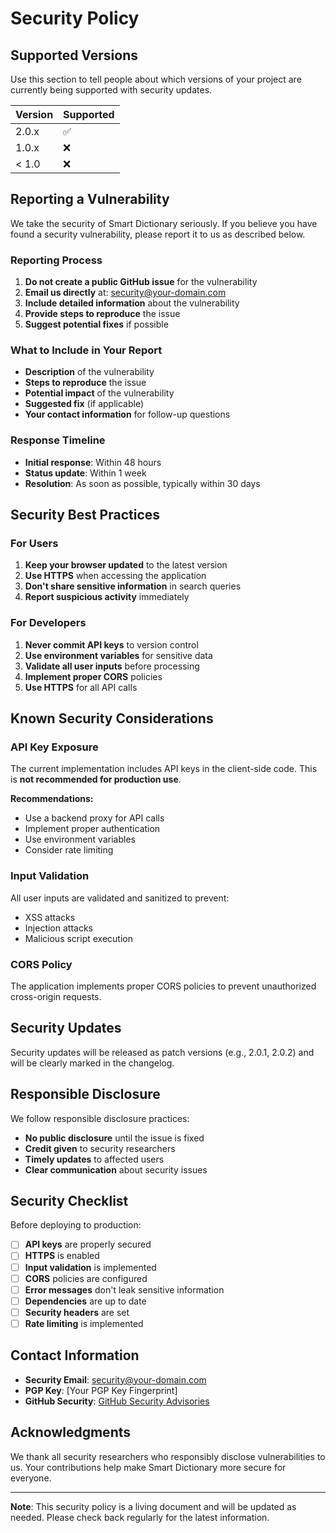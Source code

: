 # Security Policy

## Supported Versions

Use this section to tell people about which versions of your project are currently being supported with security updates.

| Version | Supported          |
| ------- | ------------------ |
| 2.0.x   | :white_check_mark: |
| 1.0.x   | :x:                |
| < 1.0   | :x:                |

## Reporting a Vulnerability

We take the security of Smart Dictionary seriously. If you believe you have found a security vulnerability, please report it to us as described below.

### Reporting Process

1. **Do not create a public GitHub issue** for the vulnerability
2. **Email us directly** at: security@your-domain.com
3. **Include detailed information** about the vulnerability
4. **Provide steps to reproduce** the issue
5. **Suggest potential fixes** if possible

### What to Include in Your Report

- **Description** of the vulnerability
- **Steps to reproduce** the issue
- **Potential impact** of the vulnerability
- **Suggested fix** (if applicable)
- **Your contact information** for follow-up questions

### Response Timeline

- **Initial response**: Within 48 hours
- **Status update**: Within 1 week
- **Resolution**: As soon as possible, typically within 30 days

## Security Best Practices

### For Users

1. **Keep your browser updated** to the latest version
2. **Use HTTPS** when accessing the application
3. **Don't share sensitive information** in search queries
4. **Report suspicious activity** immediately

### For Developers

1. **Never commit API keys** to version control
2. **Use environment variables** for sensitive data
3. **Validate all user inputs** before processing
4. **Implement proper CORS** policies
5. **Use HTTPS** for all API calls

## Known Security Considerations

### API Key Exposure

The current implementation includes API keys in the client-side code. This is **not recommended for production use**.

**Recommendations:**
- Use a backend proxy for API calls
- Implement proper authentication
- Use environment variables
- Consider rate limiting

### Input Validation

All user inputs are validated and sanitized to prevent:
- XSS attacks
- Injection attacks
- Malicious script execution

### CORS Policy

The application implements proper CORS policies to prevent unauthorized cross-origin requests.

## Security Updates

Security updates will be released as patch versions (e.g., 2.0.1, 2.0.2) and will be clearly marked in the changelog.

## Responsible Disclosure

We follow responsible disclosure practices:
- **No public disclosure** until the issue is fixed
- **Credit given** to security researchers
- **Timely updates** to affected users
- **Clear communication** about security issues

## Security Checklist

Before deploying to production:

- [ ] **API keys** are properly secured
- [ ] **HTTPS** is enabled
- [ ] **Input validation** is implemented
- [ ] **CORS** policies are configured
- [ ] **Error messages** don't leak sensitive information
- [ ] **Dependencies** are up to date
- [ ] **Security headers** are set
- [ ] **Rate limiting** is implemented

## Contact Information

- **Security Email**: security@your-domain.com
- **PGP Key**: [Your PGP Key Fingerprint]
- **GitHub Security**: [GitHub Security Advisories](https://github.com/your-username/smart-dictionary/security/advisories)

## Acknowledgments

We thank all security researchers who responsibly disclose vulnerabilities to us. Your contributions help make Smart Dictionary more secure for everyone.

---

**Note**: This security policy is a living document and will be updated as needed. Please check back regularly for the latest information. 